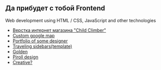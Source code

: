 Да прибудет с тобой Frontend
-----------------------------
Web development using HTML / CSS, JavaScript and other technologies

<ul>
  <li><a href="https://yuriyhrub.github.io/child_climber/index.html">Верстка интернет магазина "Child Climber"</a></li>
  <li><a href="https://yuriyhrub.github.io/gmap/index.html">Custom google map</a></li>
  <li><a href="https://yuriyhrub.github.io/designer_portfolio/index.html">Portfolio of some designer</a></li> 
  <li><a href="https://yuriyhrub.github.io/traveling_sidebars/index.html">Traveling sidebars(template)</a></li>
  <li><a href="https://yuriyhrub.github.io/gold/index.html">Golden</a></li>
  <li><a href="https://yuriyhrub.github.io/piroll/index.html">Piroll design</a></li>
  <li><a href="https://yuriyhrub.github.io/creatives/index.html">Creative?</a></li>
</ul>
